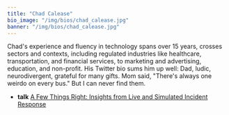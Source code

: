 ```yaml
---
title: "Chad Calease"
bio_image: "/img/bios/chad_calease.jpg"
banner: "/img/bios/chad_calease.jpg"
---
```


Chad's experience and fluency in technology spans over 15 years, crosses sectors and contexts, including regulated industries like healthcare, transportation, and financial services, to marketing and advertising, education, and non-profit. His Twitter bio sums him up well: Dad, ludic, neurodivergent, grateful for many gifts. Mom said, "There's always one weirdo on every bus." But I can never find them.

* **talk** [A Few Things Right: Insights from Live and Simulated Incident Response](/talk/a_few_things_right_insights_from_live_and_simulated_incident_response)
